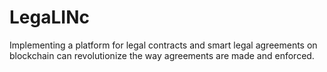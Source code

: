 # LegaLINc
Implementing a platform for legal contracts and smart legal agreements on blockchain can revolutionize the way agreements are made and enforced.
